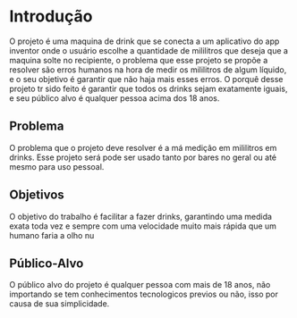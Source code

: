 # Introdução

O projeto é uma maquina de drink que se conecta a um aplicativo do app inventor onde o usuário escolhe a quantidade de mililitros que deseja que a maquina solte no recipiente, o problema que esse projeto se propõe a resolver são erros humanos na hora de medir os mililitros de algum líquido, e o seu objetivo é garantir que não haja mais esses erros. O porquê desse projeto tr sido feito é garantir que todos os drinks sejam exatamente iguais, e seu público alvo é qualquer pessoa acima dos 18 anos. 

## Problema

O problema que o projeto deve resolver é a má medição em mililitros em drinks. Esse projeto será pode ser usado tanto por bares no geral ou até mesmo para uso pessoal. 

## Objetivos

O objetivo do trabalho é facilitar a fazer drinks, garantindo uma medida exata toda vez e sempre com uma velocidade muito mais rápida que um humano faria a olho nu 
 
## Público-Alvo

O público alvo do projeto é qualquer pessoa com mais de 18 anos, não importando se tem conhecimentos tecnologicos previos ou não, isso por causa de sua simplicidade.
